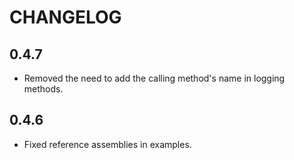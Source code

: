 # CHANGELOG

## 0.4.7
* Removed the need to add the calling method's name in logging methods.

## 0.4.6
* Fixed reference assemblies in examples.